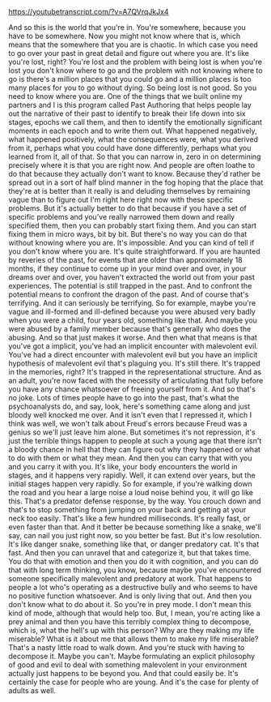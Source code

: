 https://youtubetranscript.com/?v=A7QVrqJkJx4

 And so this is the world that you're in. You're somewhere, because you have to be somewhere. Now you might not know where that is, which means that the somewhere that you are is chaotic. In which case you need to go over your past in great detail and figure out where you are. It's like you're lost, right? You're lost and the problem with being lost is when you're lost you don't know where to go and the problem with not knowing where to go is there's a million places that you could go and a million places is too many places for you to go without dying. So being lost is not good. So you need to know where you are. One of the things that we built online my partners and I is this program called Past Authoring that helps people lay out the narrative of their past to identify to break their life down into six stages, epochs we call them, and then to identify the emotionally significant moments in each epoch and to write them out. What happened negatively, what happened positively, what the consequences were, what you derived from it, perhaps what you could have done differently, perhaps what you learned from it, all of that. So that you can narrow in, zero in on determining precisely where it is that you are right now. And people are often loathe to do that because they actually don't want to know. Because they'd rather be spread out in a sort of half blind manner in the fog hoping that the place that they're at is better than it really is and deluding themselves by remaining vague than to figure out I'm right here right now with these specific problems. But it's actually better to do that because if you have a set of specific problems and you've really narrowed them down and really specified them, then you can probably start fixing them. And you can start fixing them in micro ways, bit by bit. But there's no way you can do that without knowing where you are. It's impossible. And you can kind of tell if you don't know where you are. It's quite straightforward. If you are haunted by reveries of the past, for events that are older than approximately 18 months, if they continue to come up in your mind over and over, in your dreams over and over, you haven't extracted the world out from your past experiences. The potential is still trapped in the past. And to confront the potential means to confront the dragon of the past. And of course that's terrifying. And it can seriously be terrifying. So for example, maybe you're vague and ill-formed and ill-defined because you were abused very badly when you were a child, four years old, something like that. And maybe you were abused by a family member because that's generally who does the abusing. And so that just makes it worse. And then what that means is that you've got a implicit, you've had an implicit encounter with malevolent evil. You've had a direct encounter with malevolent evil but you have an implicit hypothesis of malevolent evil that's plaguing you. It's still there. It's trapped in the memories, right? It's trapped in the representational structure. And as an adult, you're now faced with the necessity of articulating that fully before you have any chance whatsoever of freeing yourself from it. And so that's no joke. Lots of times people have to go into the past, that's what the psychoanalysts do, and say, look, here's something came along and just bloody well knocked me over. And it isn't even that I repressed it, which I think was well, we won't talk about Freud's errors because Freud was a genius so we'll just leave him alone. But sometimes it's not repression, it's just the terrible things happen to people at such a young age that there isn't a bloody chance in hell that they can figure out why they happened or what to do with them or what they mean. And then you can carry that with you and you carry it with you. It's like, your body encounters the world in stages, and it happens very rapidly. Well, it can extend over years, but the initial stages happen very rapidly. So for example, if you're walking down the road and you hear a large noise a loud noise behind you, it will go like this. That's a predator defense response, by the way. You crouch down and that's to stop something from jumping on your back and getting at your neck too easily. That's like a few hundred milliseconds. It's really fast, or even faster than that. And it better be because something like a snake, we'll say, can nail you just right now, so you better be fast. But it's low resolution. It's like danger snake, something like that, or danger predatory cat. It's that fast. And then you can unravel that and categorize it, but that takes time. You do that with emotion and then you do it with cognition, and you can do that with long term thinking, you know, because maybe you've encountered someone specifically malevolent and predatory at work. That happens to people a lot who's operating as a destructive bully and who seems to have no positive function whatsoever. And is only living that out. And then you don't know what to do about it. So you're in prey mode. I don't mean this kind of mode, although that would help too. But, I mean, you're acting like a prey animal and then you have this terribly complex thing to decompose, which is, what the hell's up with this person? Why are they making my life miserable? What is it about me that allows them to make my life miserable? That's a nasty little road to walk down. And you're stuck with having to decompose it. Maybe you can't. Maybe formulating an explicit philosophy of good and evil to deal with something malevolent in your environment actually just happens to be beyond you. And that could easily be. It's certainly the case for people who are young. And it's the case for plenty of adults as well.